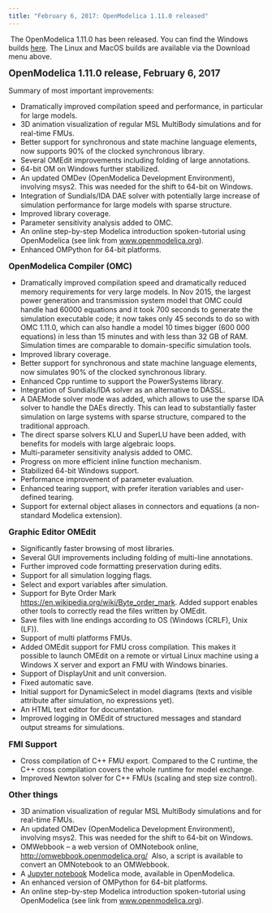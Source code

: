 ```yaml
---
title: "February 6, 2017: OpenModelica 1.11.0 released"
---
```

<p>&nbsp;The OpenModelica 1.11.0 has been released. You can find the Windows builds&nbsp;<a href="/download/download-windows" target="_blank">here</a>. The Linux and MacOS builds are available via the Download menu above.</p>
<p><strong style="color: #222222; line-height: 1.2;"><span style="font-size: 14pt;">OpenModelica 1.11.0 release, February 6, 2017</span></strong></p>
<p>Summary of most important improvements:</p>
<ul>
<li style="line-height: 17.6px;">Dramatically improved compilation speed and performance, in particular for large models.</li>
<li style="line-height: 17.6px;">3D animation visualization of regular MSL MultiBody simulations and for real-time FMUs.</li>
<li style="line-height: 17.6px;">Better support for synchronous and state machine language elements, now supports 90% of the clocked synchronous library.</li>
<li style="line-height: 17.6px;">Several OMEdit improvements including folding of large annotations.</li>
<li style="line-height: 17.6px;">64-bit OM on Windows further stabilized.</li>
<li style="line-height: 17.6px;">An updated OMDev (OpenModelica Development Environment), involving msys2. This was needed for the shift to 64-bit on Windows.</li>
<li style="line-height: 17.6px;">Integration of Sundials/IDA DAE solver with potentially large increase of simulation performance for large models with sparse structure.</li>
<li style="line-height: 17.6px;">Improved library coverage.</li>
<li style="line-height: 17.6px;">Parameter sensitivity analysis added to OMC.</li>
<li style="line-height: 17.6px;">An online step-by-step Modelica introduction spoken-tutorial using OpenModelica (see link from <a href="http://www.openmodelica.org)">www.openmodelica.org</a>).</li>
<li style="line-height: 17.6px;">Enhanced OMPython for 64-bit platforms.</li>
</ul>
<p class="Appendix3"><span style="font-size: 12pt;"><strong>OpenModelica Compiler (OMC)</strong></span></p>
<ul>
<li style="line-height: 17.6px;">Dramatically improved compilation speed and dramatically reduced memory requirements for very large models. In Nov 2015, the largest power generation and transmission system model that OMC could handle had 60000 equations and it took 700 seconds to generate the simulation executable code; it now takes only 45 seconds to do so with OMC 1.11.0, which can also handle a model 10 times bigger (600 000 equations) in less than 15 minutes and with less than 32 GB of RAM. Simulation times are comparable to domain-specific simulation tools.</li>
<li style="line-height: 17.6px;">Improved library coverage.</li>
<li style="line-height: 17.6px;">Better support for synchronous and state machine language elements, now simulates 90% of the clocked synchronous library.</li>
<li style="line-height: 17.6px;">Enhanced Cpp runtime to support the PowerSystems library.</li>
<li style="line-height: 17.6px;">Integration of Sundials/IDA solver as an alternative to DASSL.</li>
<li style="line-height: 17.6px;">A DAEMode solver mode was added, which allows to use the sparse IDA solver to handle the DAEs directly. This can lead to substantially faster simulation on large systems with sparse structure, compared to the traditional approach.</li>
<li style="line-height: 17.6px;">The direct sparse solvers KLU and SuperLU have been added, with benefits for models with large algebraic loops.</li>
<li style="line-height: 17.6px;">Multi-parameter sensitivity analysis added to OMC.</li>
<li style="line-height: 17.6px;">Progress on more efficient inline function mechanism.</li>
<li style="line-height: 17.6px;">Stabilized 64-bit Windows support.</li>
<li style="line-height: 17.6px;">Performance improvement of parameter evaluation.</li>
<li style="line-height: 17.6px;">Enhanced tearing support, with prefer iteration variables and user-defined tearing.</li>
<li style="line-height: 17.6px;">Support for external object aliases in connectors and equations (a non-standard Modelica extension).</li>
</ul>
<p class="Appendix3"><strong style="font-size: 12pt;">Graphic Editor OMEdit</strong></p>
<ul>
<li style="line-height: 17.6px;">Significantly faster browsing of most libraries.</li>
<li style="line-height: 17.6px;">Several GUI improvements including folding of multi-line annotations.</li>
<li style="line-height: 17.6px;">Further improved code formatting preservation during edits.</li>
<li style="line-height: 17.6px;">Support for all simulation logging flags.</li>
<li style="line-height: 17.6px;">Select and export variables after simulation.</li>
<li style="line-height: 17.6px;">Support for Byte Order Mark <a href="https://en.wikipedia.org/wiki/Byte_order_mark">https://en.wikipedia.org/wiki/Byte_order_mark</a>.&nbsp;Added support enables other tools to correctly read the files written by OMEdit.</li>
<li style="line-height: 17.6px;">Save files with line endings according to OS (Windows (CRLF), Unix (LF)).</li>
<li style="line-height: 17.6px;">Support of multi platforms FMUs.</li>
<li style="line-height: 17.6px;">Added OMEdit support for FMU cross compilation. This makes it possible to launch OMEdit on a remote or virtual Linux machine using a Windows X server and export an FMU with Windows binaries.</li>
<li style="line-height: 17.6px;">Support of DisplayUnit and unit conversion.</li>
<li style="line-height: 17.6px;">Fixed automatic save.</li>
<li style="line-height: 17.6px;">Initial support for DynamicSelect in model diagrams (texts and visible attribute after simulation, no expressions yet).</li>
<li style="line-height: 17.6px;">An HTML text editor for documentation.</li>
<li style="line-height: 17.6px;">Improved logging in OMEdit of structured messages and standard output streams for simulations.</li>
</ul>
<p><strong style="font-size: 12pt;">FMI Support</strong></p>
<ul>
<li>Cross compilation of C++ FMU export. Compared to the C runtime, the C++ cross compilation covers the whole runtime for model exchange.</li>
<li>Improved Newton solver for C++ FMUs (scaling and step size control).</li>
</ul>
<p><strong style="font-size: 12pt;">Other things</strong></p>
<ul>
<li style="line-height: 17.6px;">3D animation visualization of regular MSL MultiBody simulations and for real-time FMUs.</li>
<li style="line-height: 17.6px;">An updated OMDev (OpenModelica Development Environment), involving msys2. This was needed for the shift to 64-bit on Windows.</li>
<li style="line-height: 17.6px;">OMWebbook – a web version of OMNotebook online, <a href="http://omwebbook.openmodelica.org/">http://omwebbook.openmodelica.org/</a> &nbsp;Also, a script is available to convert an OMNotebook to an OMWebbook.</li>
<li style="line-height: 17.6px;">A <a href="https://github.com/OpenModelica/jupyter-openmodelica">Jupyter notebook</a> Modelica mode, available in OpenModelica.</li>
<li style="line-height: 17.6px;">An enhanced version of OMPython for 64-bit platforms.</li>
<li style="line-height: 17.6px;">An online step-by-step Modelica introduction spoken-tutorial using OpenModelica (see link from <a href="http://www.openmodelica.org)">www.openmodelica.org</a>).</li>
</ul>